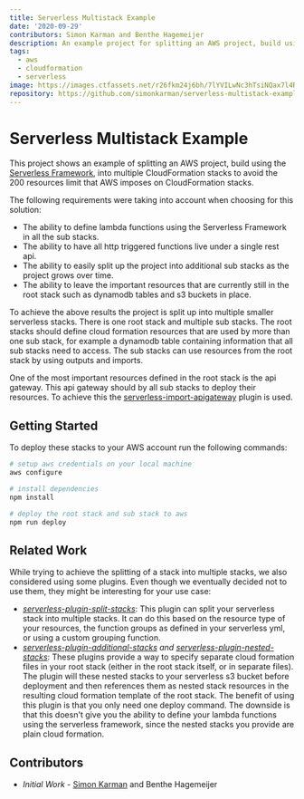 ```yaml
---
title: Serverless Multistack Example
date: '2020-09-29'
contributors: Simon Karman and Benthe Hagemeijer
description: An example project for splitting an AWS project, build using the Serverless Framework, into multiple CloudFormation stacks to avoid the 200 resources limit that AWS imposes on CloudFormation stacks.
tags:
  - aws
  - cloudformation
  - serverless
image: https://images.ctfassets.net/r26fkm24j6bh/7lYVILwNc3hTsiNQax7l4R/5ea2ee39b433c2b31ad2e56740b00070/serverless.png
repository: https://github.com/simonkarman/serverless-multistack-example
---
```


# Serverless Multistack Example
This project shows an example of splitting an AWS project, build using the [Serverless Framework](https://www.serverless.com), into multiple CloudFormation stacks to avoid the 200 resources limit that AWS imposes on CloudFormation stacks.

The following requirements were taking into account when choosing for this solution:
- The ability to define lambda functions using the Serverless Framework in all the sub stacks.
- The ability to have all http triggered functions live under a single rest api.
- The ability to easily split up the project into additional sub stacks as the project grows over time.
- The ability to leave the important resources that are currently still in the root stack such as dynamodb tables and s3 buckets in place.

To achieve the above results the project is split up into multiple smaller serverless stacks. There is one root stack and multiple sub stacks. The root stacks should define cloud formation resources that are used by more than one sub stack, for example a dynamodb table containing information that all sub stacks need to access. The sub stacks can use resources from the root stack by using outputs and imports. 

One of the most important resources defined in the root stack is the api gateway. This api gateway should by all sub stacks to deploy their resources. To achieve this the [serverless-import-apigateway](https://www.serverless.com/plugins/serverless-import-apigateway) plugin is used.

## Getting Started
To deploy these stacks to your AWS account run the following commands:
```bash
# setup aws credentials on your local machine
aws configure

# install dependencies
npm install

# deploy the root stack and sub stack to aws
npm run deploy
```

## Related Work
While trying to achieve the splitting of a stack into multiple stacks, we also considered using some plugins. Even though we eventually decided not to use them, they might be interesting for your use case:

- *[serverless-plugin-split-stacks](https://www.npmjs.com/package/serverless-plugin-split-stacks)*: This plugin can split your serverless stack into multiple stacks. It can do this based on the resource type of your resources, the function groups as defined in your serverless yml, or using a custom grouping function.
- *[serverless-plugin-additional-stacks](https://www.npmjs.com/package/serverless-plugin-additional-stacks) and [serverless-plugin-nested-stacks](https://www.serverless.com/plugins/serverless-plugin-nested-stacks)*: These plugins provide a way to specify separate cloud formation files in your root stack (either in the root stack itself, or in separate files). The plugin will these nested stacks to your serverless s3 bucket before deployment and then references them as nested stack resources in the resulting cloud formation template of the root stack. The benefit of using this plugin is that you only need one deploy command. The downside is that this doesn't give you the ability to define your lambda functions using the serverless framework, since the nested stacks you provide are plain cloud formation.

## Contributors
- *Initial Work* - [Simon Karman](https://www.simonkarman.nl) and Benthe Hagemeijer